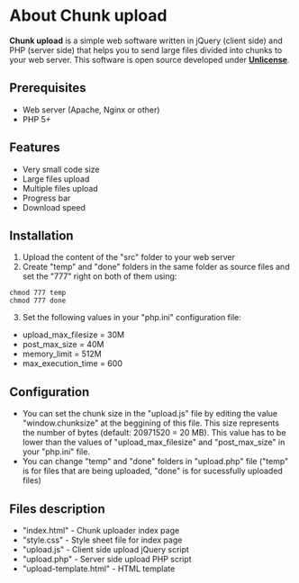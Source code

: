 # About Chunk upload

**Chunk upload** is a simple web software written in jQuery (client side) and PHP (server side) that helps you to send large files divided into chunks to your web server. This software is open source developed under [**Unlicense**](./LICENSE).

## Prerequisites
- Web server (Apache, Nginx or other)
- PHP 5+

## Features
- Very small code size
- Large files upload
- Multiple files upload
- Progress bar
- Download speed

## Installation
1. Upload the content of the "src" folder to your web server
2. Create "temp" and "done" folders in the same folder as source files and set the "777" right on both of them using:

```console
chmod 777 temp
chmod 777 done
```

3. Set the following values in your "php.ini" configuration file:

- upload_max_filesize = 30M
- post_max_size       = 40M
- memory_limit        = 512M
- max_execution_time  = 600

## Configuration
- You can set the chunk size in the "upload.js" file by editing the value "window.chunksize" at the beggining of this file. This size represents the number of bytes (default: 20971520 = 20 MB). This value has to be lower than the values of "upload_max_filesize" and "post_max_size" in your "php.ini" file.
- You can change "temp" and "done" folders in "upload.php" file ("temp" is for files that are being uploaded, "done" is for sucessfully uploaded files)

## Files description
- "index.html" - Chunk uploader index page
- "style.css" - Style sheet file for index page
- "upload.js" - Client side upload jQuery script
- "upload.php" - Server side upload PHP script
- "upload-template.html" - HTML template
